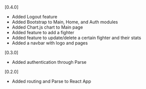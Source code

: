 [0.4.0]
- Added Logout feature
- Added Bootstrap to Main, Home, and Auth modules
- Added Chart.js chart to Main page
- Added feature to add a fighter
- Added feature to update/delete a certain fighter and their stats
- Added a navbar with logo and pages

[0.3.0]
- Added authentication through Parse

[0.2.0]
- Added routing and Parse to React App
